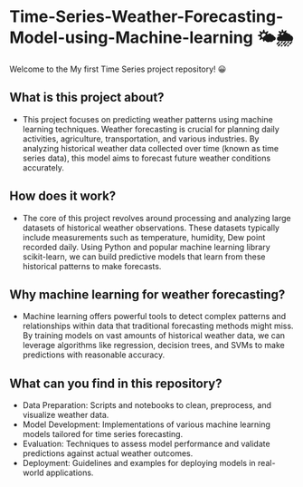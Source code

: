 # Time-Series-Weather-Forecasting-Model-using-Machine-learning 🌤️🌦️

Welcome to the My first Time Series project repository! 😀

## What is this project about?
- This project focuses on predicting weather patterns using machine learning techniques. Weather forecasting is crucial for planning daily activities, agriculture, transportation, and various industries. By analyzing historical weather data collected over time (known as time series data), this model aims to forecast future weather conditions accurately.

## How does it work?
- The core of this project revolves around processing and analyzing large datasets of historical weather observations. These datasets typically include measurements such as temperature, humidity, Dew point recorded daily. Using Python and popular machine learning library scikit-learn, we can build predictive models that learn from these historical patterns to make forecasts.

## Why machine learning for weather forecasting?
- Machine learning offers powerful tools to detect complex patterns and relationships within data that traditional forecasting methods might miss. By training models on vast amounts of historical weather data, we can leverage algorithms like regression, decision trees, and SVMs to make predictions with reasonable accuracy.

## What can you find in this repository?
- Data Preparation: Scripts and notebooks to clean, preprocess, and visualize weather data.
- Model Development: Implementations of various machine learning models tailored for time series forecasting.
- Evaluation: Techniques to assess model performance and validate predictions against actual weather outcomes.
- Deployment: Guidelines and examples for deploying models in real-world applications.
